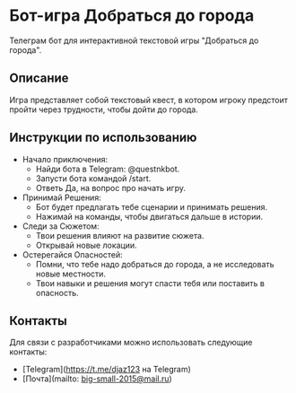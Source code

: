# Бот-игра Добраться до города

Телеграм бот для интерактивной текстовой игры "Добраться до города".


## Описание

Игра представляет собой текстовый квест, 
в котором игроку предстоит пройти через трудности,
чтобы дойти до города.

## Инструкции по использованию
- Начало приключения:
  - Найди бота в Telegram: @questnkbot.
  - Запусти бота командой /start.
  - Ответь Да, на вопрос про начать игру.
- Принимай Решения:
  - Бот будет предлагать тебе сценарии и принимать решения.
  - Нажимай на команды, чтобы двигаться дальше в истории. 
- Следи за Сюжетом:
  - Твои решения влияют на развитие сюжета. 
  - Открывай новые локации.
- Остерегайся Опасностей:
  - Помни, что тебе надо добраться до города, а не исследовать новые местности. 
  - Твои навыки и решения могут спасти тебя или поставить в опасность.

## Контакты
Для связи с разработчиками можно использовать следующие контакты:

- [Telegram](https://t.me/djaz123 на Telegram)
- [Почта](mailto: big-small-2015@mail.ru)
